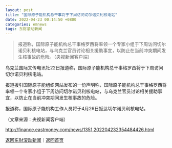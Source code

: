 ```yaml
---
layout: post
title: "国际原子能机构总干事将于下周访问切尔诺贝利核电站"
date: 2022-04-23 00:14:50 +0800
categories: emnews
tags: 东财滚动新闻
---
```

> 报道称，国际原子能机构总干事格罗西将率领一个专家小组于下周访问切尔诺贝利核电站，与乌克兰官员讨论相关援助事宜，以防止在当前冲突期间发生核事故的危险。（央视新闻客户端）

<p>乌克兰国际文传电讯社22日报道称，国际原子能机构总干事格罗西将于下周访问切尔诺贝利核电站。</p>
 <p>报道援引国际原子能组织网站发布的一份声明称，国际原子能机构总干事格罗西将率领一个专家小组于下周访问切尔诺贝利核电站，与乌克兰官员讨论相关援助事宜，以防止在当前冲突期间发生核事故的危险。</p>
 <p>报道称，国际原子能机构工作人员将于4月26日抵达切尔诺贝利核电站。</p><p class="em_media">（文章来源：央视新闻客户端）</p>

<http://finance.eastmoney.com/news/1351,202204232354484426.html>

[返回东财滚动新闻](//finews.withounder.com/emnews/)｜[返回首页](//finews.withounder.com/)